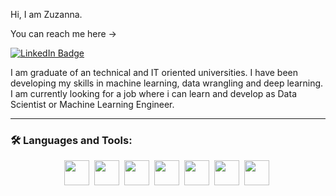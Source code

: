 Hi, I am Zuzanna.

You can reach me here -> <div id="badges">
  <a href="linkedin.com/in/zuzanna-juszczak-757aa21b9">
    <img src="https://img.shields.io/badge/LinkedIn-blue?style=for-the-badge&logo=linkedin&logoColor=white" alt="LinkedIn Badge" alt = "Linkedin Badge"/>
  </a>
  </div>
I am graduate of an technical and IT oriented universities. 
I have been developing my skills in machine learning, data wrangling and deep learning.
I am currently looking for a job where i can learn and develop as Data Scientist or 
Machine Learning Engineer. 

---
### :hammer_and_wrench: Languages and Tools:
<p align="center">
<img src="https://upload.wikimedia.org/wikipedia/commons/thumb/e/ed/Pandas_logo.svg/1200px-Pandas_logo.svg.png" width="40" height="40"/>&nbsp;
 <img src="https://miro.medium.com/max/765/1*cyXCE-JcBelTyrK-58w6_Q.png" width="40" height="40"/>&nbsp;
 <img src="https://camo.githubusercontent.com/aeb4f612bd9b40d81c62fcbebd6db44a5d4344b8b962be0138817e18c9c06963/68747470733a2f2f7777772e74656e736f72666c6f772e6f72672f696d616765732f74665f6c6f676f5f686f72697a6f6e74616c2e706e67" width="40" height="40"/>&nbsp;
<img src="https://matplotlib.org/stable/_images/sphx_glr_logos2_003.png" width="40" height="40"/>&nbsp;
<img src="https://upload.wikimedia.org/wikipedia/commons/thumb/8/8a/Plotly-logo.png/1200px-Plotly-logo.png" width="40" height="40"/>&nbsp;
<img src="https://bms.com.pl/wordpress/wp-content/uploads/2015/10/microsoft-sql-server-logo.png" width="40" height="40"/>&nbsp;
<img src="https://upload.wikimedia.org/wikipedia/commons/thumb/1/1b/R_logo.svg/724px-R_logo.svg.png" width="40" height="40"/>&nbsp;
</p>
